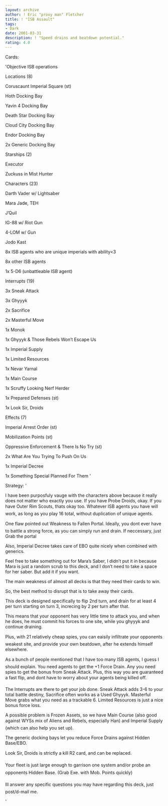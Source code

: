 ```yaml
---
layout: archive
author: ! Eric "proxy man" Fletcher
title: ! "ISB Assault"
tags:
- Dark
date: 2001-03-31
description: ! "Speed drains and beatdown potential."
rating: 4.0
---
```

Cards: 

'Objective ISB operations


Locations (8)

Coruscaunt Imperial Square (st)

Hoth Docking Bay

Yavin 4 Docking Bay

Death Star Docking Bay

Cloud City Docking Bay

Endor Docking Bay

2x Generic Docking Bay


Starships (2)

Executor

Zuckuss in Mist Hunter


Characters (23)

Darth Vader w/ Lightsaber

Mara Jade, TEH

J’Quil

IG-88 w/ Riot Gun

4-LOM w/ Gun

Jodo Kast

8x ISB agents who are unique imperials with ability<3

8x other ISB agents

1x 5-D6 (unbattleable ISB agent)


Interrupts (19)

3x Sneak Attack

3x Ghyyyk

2x Sacrifice

2x Masterful Move

1x Monok

1x Ghyyyk & Those Rebels Won’t Escape Us

1x Imperial Supply

1x Limited Resources

1x Nevar Yarnal

1x Main Course

1x Scruffy Looking Nerf Herder

1x Prepared Defenses (st)

1x Look Sir, Droids


Effects (7)

Imperial Arrest Order (st)

Mobilization Points (st)

Oppressive Enforcement & There Is No Try (st)

2x What Are You Trying To Push On Us

1x Imperial Decree

1x Something Special Planned For Them '

Strategy: '

I have been purposfuly vauge with the characters above because it really does not matter who exactly you use. If you have Probe Droids, okay. If you have Outer Rim Scouts, thats okay too. Whatever ISB agents you have will work, as long as you play 16 total, without duplication of unique agents.


One flaw pointed out Weakness to Fallen Portal. Ideally, you dont ever have to battle a strong force, as you can simply run and drain. If neccessary, just Grab the portal

Also, Imperial Decree takes care of EBO quite nicely when combined with generics.

Feel free to take something out for Mara’s Saber, I didn’t put it in because Mara is just a random scrub to this deck, and I don’t need to take a space for her saber. But add it if you want.


The main weakness of almost all decks is that they need their cards to win.

So, the best method to disrupt that is to take away their cards.

This deck is designed specifically to flip 2nd turn, and drain for at least 4 per turn starting on turn 3, increcing by 2 per turn after that.

This means that your opponent has very little time to attack you, and when he does, he must commit his forces to one site, while you ghyyyk and continue draining.

Plus, with 21 relatively cheap spies, you can eaisily infiltrate your opponents weakest site, and provide your own beatdown, after he extends himself elsewhere.


As a bunch of people mentioned that I have too many ISB agents, I guess I should explain. You need agents to get the +1 Force Drain. Any you need spies to get the bonus from Sneak Attack. Plus, this way you are guaranteed a fast flip, and dont have to worry about your agents being killed off.


The Interrupts are there to get your job done. Sneak Attack adds 3-6 to your total battle destiny, Sacrifice often works as a Used Ghyyyk. Masterful Move grabs what you need as a trackable 6. Limited Resources is just a nice bonus force loss.

A possible problem is Frozen Assets, so we have Main Course (also good against WYSs mix of Aliens and Rebels, especially Han) and Imperial Supply (which can also help you set up).

The generic docking bays let you reduce Force Drains against Hidden Base/EBO.

Look Sir, Droids is strictly a kill R2 card, and can be replaced.


Your fleet is just large enough to garrison one system and/or probe an opponents Hidden Base. (Grab Exe. with Mob. Points quickly)


Ill answer any specific questions you may have regarding this deck, just post/d-mail me.

'